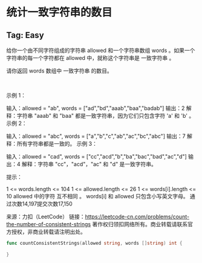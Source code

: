 # 统计一致字符串的数目  

## Tag: Easy  

给你一个由不同字符组成的字符串 allowed 和一个字符串数组 words 。如果一个字符串的每一个字符都在 allowed 中，就称这个字符串是 一致字符串 。

请你返回 words 数组中 一致字符串 的数目。

 

示例 1：

输入：allowed = "ab", words = ["ad","bd","aaab","baa","badab"]
输出：2
解释：字符串 "aaab" 和 "baa" 都是一致字符串，因为它们只包含字符 'a' 和 'b' 。
示例 2：

输入：allowed = "abc", words = ["a","b","c","ab","ac","bc","abc"]
输出：7
解释：所有字符串都是一致的。
示例 3：

输入：allowed = "cad", words = ["cc","acd","b","ba","bac","bad","ac","d"]
输出：4
解释：字符串 "cc"，"acd"，"ac" 和 "d" 是一致字符串。
 

提示：

1 <= words.length <= 104
1 <= allowed.length <= 26
1 <= words[i].length <= 10
allowed 中的字符 互不相同 。
words[i] 和 allowed 只包含小写英文字母。
通过次数14,197提交次数17,150

来源：力扣（LeetCode）
链接：https://leetcode-cn.com/problems/count-the-number-of-consistent-strings
著作权归领扣网络所有。商业转载请联系官方授权，非商业转载请注明出处。


```go
func countConsistentStrings(allowed string, words []string) int {
	
}
```

